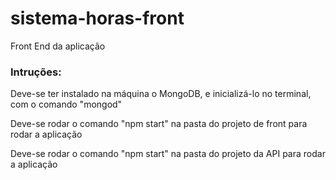 # sistema-horas-front
Front End da aplicação


### Intruções:

Deve-se ter instalado na máquina o MongoDB, e inicializá-lo no terminal, com o comando "mongod"

Deve-se rodar o comando "npm start" na pasta do projeto de front para rodar a aplicação 

Deve-se rodar o comando "npm start" na pasta do projeto da API para rodar a aplicação
